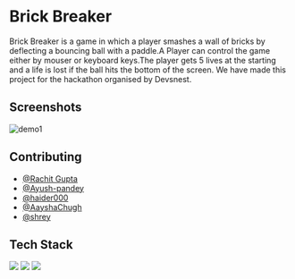 # Brick Breaker
Brick Breaker is a game in which a player smashes a wall of bricks by deflecting a bouncing ball with a paddle.A Player can control the game either by mouser or keyboard keys.The player gets 5 lives at the starting and a life is lost if the ball hits the bottom of the screen. 
We have made this project for the hackathon organised by Devsnest.

## Screenshots
![demo1](https://user-images.githubusercontent.com/56041735/123613857-6d0cae00-d821-11eb-9e83-e635b5bfe1a0.png)


## Contributing

- [@Rachit Gupta](https://github.com/Rachit-3850)
- [@Ayush-pandey](https://github.com/ayush-pandey007)
- [@haider000](https://github.com/haider000)
- [@AayshaChugh](https://github.com/AayshaChugh)
- [@shrey](https://github.com/signifershrey)



## Tech Stack

<img src="https://img.shields.io/badge/HTML5-E34F26?style=for-the-badge&logo=html5&logoColor=white"/>
<img src="https://img.shields.io/badge/CSS3-1572B6?style=for-the-badge&logo=css3&logoColor=white"/>
<img src="https://img.shields.io/badge/JavaScript-323330?style=for-the-badge&logo=javascript&logoColor=F7DF1E"/>
